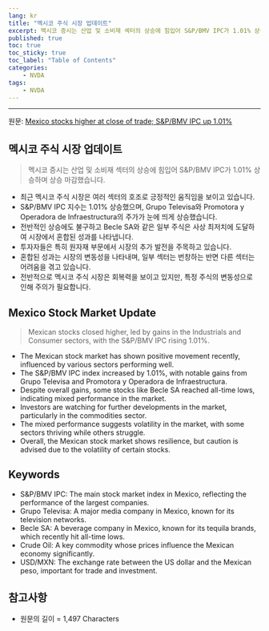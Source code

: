```yaml
---
lang: kr
title: "멕시코 주식 시장 업데이트"
excerpt: 멕시코 증시는 산업 및 소비재 섹터의 상승에 힘입어 S&P/BMV IPC가 1.01% 상승하며 상승 마감했습니다.
published: true
toc: true
toc_sticky: true
toc_label: "Table of Contents"
categories:
    - NVDA
tags:
    - NVDA
---
```


---

  원문: [Mexico stocks higher at close of trade; S&P/BMV IPC up 1.01%](https://www.investing.com/news/stock-market-news/mexico-stocks-higher-at-close-of-trade-spbmv-ipc-up-101-3801406)

## 멕시코 주식 시장 업데이트

> 멕시코 증시는 산업 및 소비재 섹터의 상승에 힘입어 S&P/BMV IPC가 1.01% 상승하며 상승 마감했습니다.


- 최근 멕시코 주식 시장은 여러 섹터의 호조로 긍정적인 움직임을 보이고 있습니다.
- S&P/BMV IPC 지수는 1.01% 상승했으며, Grupo Televisa와 Promotora y Operadora de Infraestructura의 주가가 눈에 띄게 상승했습니다.
- 전반적인 상승에도 불구하고 Becle SA와 같은 일부 주식은 사상 최저치에 도달하여 시장에서 혼합된 성과를 나타냅니다.
- 투자자들은 특히 원자재 부문에서 시장의 추가 발전을 주목하고 있습니다.
- 혼합된 성과는 시장의 변동성을 나타내며, 일부 섹터는 번창하는 반면 다른 섹터는 어려움을 겪고 있습니다.
- 전반적으로 멕시코 주식 시장은 회복력을 보이고 있지만, 특정 주식의 변동성으로 인해 주의가 필요합니다.

## Mexico Stock Market Update

> Mexican stocks closed higher, led by gains in the Industrials and Consumer sectors, with the S&P/BMV IPC rising 1.01%.


- The Mexican stock market has shown positive movement recently, influenced by various sectors performing well.
- The S&P/BMV IPC index increased by 1.01%, with notable gains from Grupo Televisa and Promotora y Operadora de Infraestructura.
- Despite overall gains, some stocks like Becle SA reached all-time lows, indicating mixed performance in the market.
- Investors are watching for further developments in the market, particularly in the commodities sector.
- The mixed performance suggests volatility in the market, with some sectors thriving while others struggle.
- Overall, the Mexican stock market shows resilience, but caution is advised due to the volatility of certain stocks.

## Keywords

- S&P/BMV IPC: The main stock market index in Mexico, reflecting the performance of the largest companies.
- Grupo Televisa: A major media company in Mexico, known for its television networks.
- Becle SA: A beverage company in Mexico, known for its tequila brands, which recently hit all-time lows.
- Crude Oil: A key commodity whose prices influence the Mexican economy significantly.
- USD/MXN: The exchange rate between the US dollar and the Mexican peso, important for trade and investment.

## 참고사항

- 원문의 길이 = 1,497 Characters

